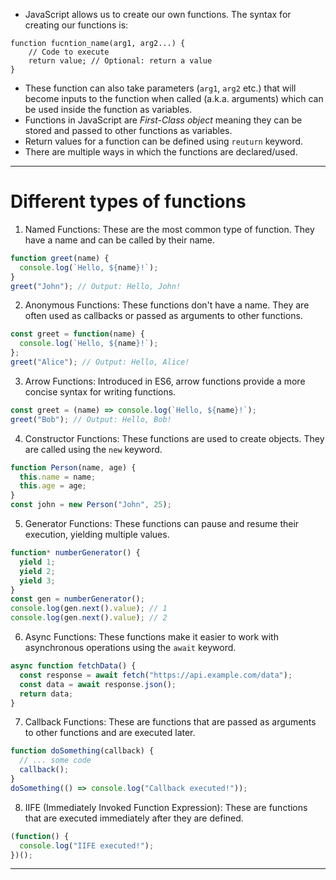 - JavaScript allows us to create our own functions. The syntax for creating our functions is:
```Js
function fucntion_name(arg1, arg2...) {
	// Code to execute
	return value; // Optional: return a value
}
```
- These function can also take parameters (`arg1`, `arg2` etc.) that will become inputs to the function when called (a.k.a. arguments) which can be used inside the function as variables.
- Functions in JavaScript are *First-Class object* meaning they can be stored and passed to other functions as variables.
- Return values for a function can be defined using `reuturn` keyword.
- There are multiple ways in which the functions are declared/used.
---
# Different types of functions
1. Named Functions:
	These are the most common type of function. They have a name and can be called by their name.
```js
function greet(name) {
  console.log(`Hello, ${name}!`);
}
greet("John"); // Output: Hello, John!
```

2. Anonymous Functions:
	These functions don't have a name. They are often used as callbacks or passed as arguments to other functions.
```js
const greet = function(name) {
  console.log(`Hello, ${name}!`);
};
greet("Alice"); // Output: Hello, Alice!
```

3. Arrow Functions:
	Introduced in ES6, arrow functions provide a more concise syntax for writing functions.
```js
const greet = (name) => console.log(`Hello, ${name}!`);
greet("Bob"); // Output: Hello, Bob!
```

4. Constructor Functions:
	These functions are used to create objects. They are called using the `new` keyword.
```js
function Person(name, age) {
  this.name = name;
  this.age = age;
}
const john = new Person("John", 25);
```

5. Generator Functions:
	These functions can pause and resume their execution, yielding multiple values.
```js
function* numberGenerator() {
  yield 1;
  yield 2;
  yield 3;
}
const gen = numberGenerator();
console.log(gen.next().value); // 1
console.log(gen.next().value); // 2
```

6. Async Functions:
	These functions make it easier to work with asynchronous operations using the `await` keyword.
```js
async function fetchData() {
  const response = await fetch("https://api.example.com/data");
  const data = await response.json();
  return data;
}
```

7. Callback Functions:
	These are functions that are passed as arguments to other functions and are executed later.
```js
function doSomething(callback) {
  // ... some code
  callback();
}
doSomething(() => console.log("Callback executed!"));
```

8. IIFE (Immediately Invoked Function Expression):
	These are functions that are executed immediately after they are defined.
```js
(function() {
  console.log("IIFE executed!");
})(); 
```

---
